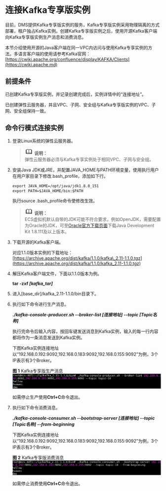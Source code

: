 # 连接Kafka专享版实例<a name="dms-ug-180604020"></a>

目前，DMS提供Kafka专享版实例的服务，Kafka专享版实例采用物理隔离的方式部署，租户独占Kafka实例。创建Kafka专享版实例之后，使用开源Kafka客户端向Kafka专享版实例生产消息和消费消息。

本节介绍使用开源的Java客户端在同一VPC内访问与使用Kafka专享实例的方法。多语言客户端的使用请参考Kafka官网：[https://cwiki.apache.org/confluence/display/KAFKA/Clients](https://cwiki.apache.md)

## 前提条件<a name="section17830048113810"></a>

已创建Kafka专享版实例，并记录创建完成后，实例详情中的“连接地址”。

已创建弹性云服务器，并且VPC、子网、安全组与Kafka专享版实例的VPC、子网、安全组保持一致。

## 命令行模式连接实例<a name="section189213202426"></a>

1.  登录Linux系统的弹性云服务器。

    >![](public_sys-resources/icon-note.gif) **说明：**   
    >弹性云服务器必须与Kafka专享实例处于相同VPC、子网与安全组。  

2.  安装Java JDK或JRE，并配置JAVA\_HOME与PATH环境变量，使用执行用户在用户家目录下修改.bash\_profile，添加如下行。

    ```
    export JAVA_HOME=/opt/java/jdk1.8.0_151 
    export PATH=$JAVA_HOME/bin:$PATH
    ```

    执行source .bash\_profile命令使修改生效。

    >![](public_sys-resources/icon-note.gif) **说明：**   
    >ECS虚拟机默认自带的JDK可能不符合要求，例如OpenJDK，需要配置为Oracle的JDK，可至[Oracle官方下载页面](http://www.oracle.com/technetwork/java/javase/downloads/index.html)下载Java Development Kit 1.8.111及以上版本。  

3.  下载开源的Kafka客户端。

    对应1.1.0版本实例的下载地址：[https://archive.apache.org/dist/kafka/1.1.0/kafka\_2.11-1.1.0.tgz](https://archive.apache.org/dist/kafka/1.1.0/kafka_2.11-1.1.0.tgz)

4.  解压Kafka客户端文件，下面以1.1.0版本为例。

    **tar -zxf  _\[kafka\_tar\]_**

5.  进入\[base\_dir\]/kafka\_2.11-1.1.0/bin目录下。
6.  执行如下命令进行生产消息。

    **_./kafka-console-producer.sh --broker-list \[连接地址\] --topic \[Topic名称\]_**

    执行完命令后输入内容，按回车键发送消息到Kafka实例，输入的每一行内容都将作为一条消息发送到Kafka实例。

    下图Kafka实例连接地址以“192.168.0.192:9092,192.168.0.183:9092,192.168.0.155:9092”为例，3个IP表示有3个Broker。

    **图 1**  Kafka专享版生产消息<a name="fig1125032512301"></a>  
    ![](figures/Kafka专享版生产消息.png "Kafka专享版生产消息")

    如需停止生产使用**Ctrl+C**命令退出。

7.  执行如下命令消费消息。

    _**./kafka-console-consumer.sh --bootstrap-server \[连接地址\] --topic \[Topic名称\] --from-beginning**_

    下图Kafka实例连接地址以“192.168.0.192:9092,192.168.0.183:9092,192.168.0.155:9092”为例，3个IP表示有3个Broker。

    **图 2**  Kafka专享版消费消息<a name="fig16636329305"></a>  
    ![](figures/Kafka专享版消费消息.png "Kafka专享版消费消息")

    如需停止消费使用**Ctrl+C**命令退出。


